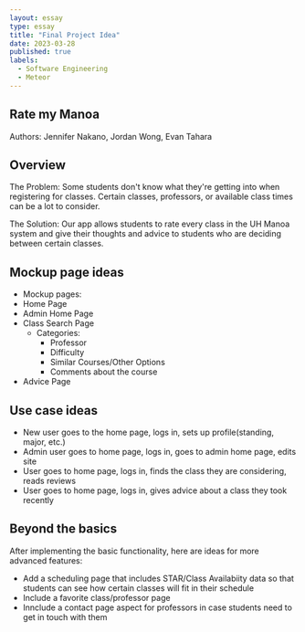 ```yaml
---
layout: essay
type: essay
title: "Final Project Idea"
date: 2023-03-28
published: true
labels:
  - Software Engineering
  - Meteor
---
```

## Rate my Manoa
Authors: Jennifer Nakano, Jordan Wong, Evan Tahara

## Overview
The Problem: Some students don't know what they're getting into when registering for classes. Certain classes, professors, or available class times can be a lot to consider. 

The Solution: Our app allows students to rate every class in the UH Manoa system and give their thoughts and advice to students who are deciding between certain classes.

## Mockup page ideas

- Mockup pages:
- Home Page
- Admin Home Page
- Class Search Page
  - Categories:
    - Professor
    - Difficulty
    - Similar Courses/Other Options 
    - Comments about the course
- Advice Page

## Use case ideas
- New user goes to the home page, logs in, sets up profile(standing, major, etc.)
- Admin user goes to home page, logs in, goes to admin home page, edits site
- User goes to home page, logs in, finds the class they are considering, reads reviews
- User goes to home page, logs in, gives advice about a class they took recently

## Beyond the basics
After implementing the basic functionality, here are ideas for more advanced features:
- Add a scheduling page that includes STAR/Class Availabiity data so that students can see how certain classes will fit in their schedule
- Include a favorite class/professor page
- Innclude a contact page aspect for professors in case students need to get in touch with them 
